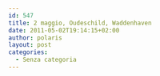 ```yaml
---
id: 547
title: 2 maggio, Oudeschild, Waddenhaven
date: 2011-05-02T19:14:15+02:00
author: polaris
layout: post
categories:
  - Senza categoria
---
```

